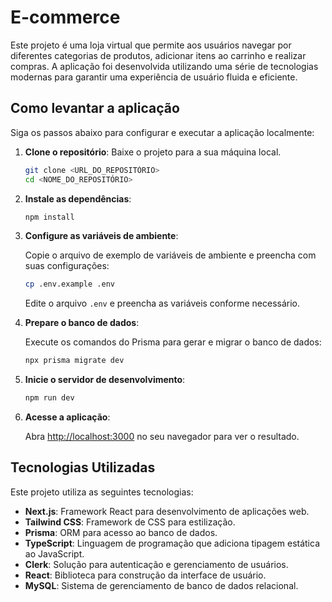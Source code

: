 # E-commerce

Este projeto é uma loja virtual que permite aos usuários navegar por diferentes categorias de produtos, adicionar itens ao carrinho e realizar compras. A aplicação foi desenvolvida utilizando uma série de tecnologias modernas para garantir uma experiência de usuário fluida e eficiente.

## Como levantar a aplicação

Siga os passos abaixo para configurar e executar a aplicação localmente:

1. **Clone o repositório**: Baixe o projeto para a sua máquina local.

    ```bash
    git clone <URL_DO_REPOSITÓRIO>
    cd <NOME_DO_REPOSITÓRIO>
    ```

2. **Instale as dependências**:

    ```bash
    npm install
    ```

3. **Configure as variáveis de ambiente**:

   Copie o arquivo de exemplo de variáveis de ambiente e preencha com suas configurações:

    ```bash
    cp .env.example .env
    ```

   Edite o arquivo `.env` e preencha as variáveis conforme necessário.

4. **Prepare o banco de dados**:

   Execute os comandos do Prisma para gerar e migrar o banco de dados:

    ```bash
    npx prisma migrate dev
    ```

5. **Inicie o servidor de desenvolvimento**:

    ```bash
    npm run dev
    ```

6. **Acesse a aplicação**:

   Abra [http://localhost:3000](http://localhost:3000) no seu navegador para ver o resultado.

## Tecnologias Utilizadas

Este projeto utiliza as seguintes tecnologias:

- **Next.js**: Framework React para desenvolvimento de aplicações web.
- **Tailwind CSS**: Framework de CSS para estilização.
- **Prisma**: ORM para acesso ao banco de dados.
- **TypeScript**: Linguagem de programação que adiciona tipagem estática ao JavaScript.
- **Clerk**: Solução para autenticação e gerenciamento de usuários.
- **React**: Biblioteca para construção da interface de usuário.
- **MySQL**: Sistema de gerenciamento de banco de dados relacional.

